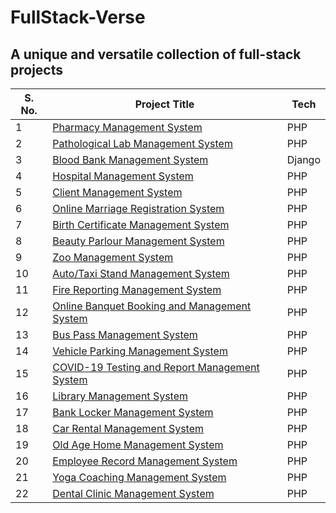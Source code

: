 # FullStack-Verse

## A unique and versatile collection of full-stack projects 

| S. No. | Project Title | Tech |
|--------|---------------|------|
| 1 | [Pharmacy Management System](https://github.com/FullStack-Verse/Pharmacy-Management-System) | PHP |
| 2 | [Pathological Lab Management System](https://github.com/FullStack-Verse/Pathological-Lab-Management-System) | PHP |
| 3 | [Blood Bank Management System](https://github.com/FullStack-Verse/Blood-Bank-Management) | Django |
| 4 | [Hospital Management System](https://github.com/FullStack-Verse/HMS) | PHP |
| 5 | [Client Management System](https://github.com/FullStack-Verse/Client-Management-System) | PHP |
| 6 | [Online Marriage Registration System](https://github.com/FullStack-Verse/Online-Marriage-Registration-System) | PHP |
| 7 | [Birth Certificate Management System](https://github.com/FullStack-Verse/Birth-Certificate-Management-System) | PHP |
| 8 | [Beauty Parlour Management System](https://github.com/FullStack-Verse/Beauty-Parlour-Management-System) | PHP |
| 9 | [Zoo Management System](https://github.com/FullStack-Verse/Zoo-Management-System) | PHP |
| 10 | [Auto/Taxi Stand Management System](https://github.com/FullStack-Verse/Taxi-Stand-Management-System) | PHP |
| 11 | [Fire Reporting Management System](https://github.com/FullStack-Verse/Fire-Reporting-Management-System) | PHP |
| 12 | [Online Banquet Booking and Management System](https://github.com/FullStack-Verse/Online-Bandquet-Booking-and-Management-System) | PHP |
| 13 | [Bus Pass Management System](https://github.com/FullStack-Verse/Bus-Pass-Management-System) | PHP |
| 14 | [Vehicle Parking Management System](https://github.com/FullStack-Verse/Vehicle-Parking-Management-System) | PHP |
| 15 | [COVID-19 Testing and Report Management System](https://github.com/FullStack-Verse/COVID) | PHP |
| 16 | [Library Management System](https://github.com/FullStack-Verse/LMS) | PHP |
| 17 | [Bank Locker Management System](https://github.com/FullStack-Verse/BLMS) | PHP |
| 18 | [Car Rental Management System](https://github.com/FullStack-Verse/CRMS) | PHP |
| 19 | [Old Age Home Management System](https://github.com/FullStack-Verse/OAHMS) | PHP |
| 20 | [Employee Record Management System](https://github.com/FullStack-Verse/ERMS) | PHP |
| 21 | [Yoga Coaching Management System](https://github.com/FullStack-Verse/YMS) | PHP |
| 22 | [Dental Clinic Management System](https://github.com/FullStack-Verse/Dental) | PHP |
